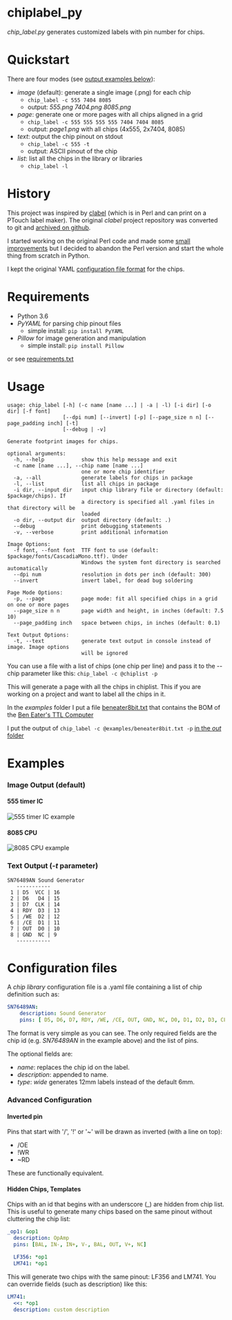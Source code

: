 # chiplabel_py
_chip_label.py_ generates customized labels with pin number for chips.

Quickstart
============
There are four modes (see [output examples below](#examples)):
- _image_ (default): generate a single image (.png) for each chip
  - `chip_label -c 555 7404 8085`
  - output: _555.png 7404.png 8085.png_
- _page_: generate one or more pages with all chips aligned in a grid
  - `chip_label -c 555 555 555 555 7404 7404 8085`
  - output: _page1.png_ with all chips (4x555, 2x7404, 8085)
- _text_: output the chip pinout on stdout
  - `chip_label -c 555 -t`
  - output: ASCII pinout of the chip
- _list_: list all the chips in the library or libraries
  - `chip_label -l`

History
============
This project was inspired by [clabel](http://repetae.net/repos/clabel) (which is in Perl and can print on a PTouch label maker).
The original _clabel_ project repository was converted to git and [archived on github](https://github.com/hotkeysoft/chiplabel/tree/archive).

I started working on the original Perl code and made some [small improvements](https://github.com/hotkeysoft/chiplabel) but I decided to abandon the Perl version and start the whole thing from scratch in Python.

I kept the original YAML [configuration file format](#configuration-files) for the chips.

Requirements
============
- Python 3.6
- _PyYAML_ for parsing chip pinout files
  - simple install: `pip install PyYAML`
- _Pillow_ for image generation and manipulation
  - simple install: `pip install Pillow`

or see [requirements.txt](requirements.txt)

Usage
============
```
usage: chip_label [-h] (-c name [name ...] | -a | -l) [-i dir] [-o dir] [-f font]
                  [--dpi num] [--invert] [-p] [--page_size n n] [--page_padding inch] [-t]
                  [--debug | -v]

Generate footprint images for chips.

optional arguments:
  -h, --help            show this help message and exit
  -c name [name ...], --chip name [name ...]
                        one or more chip identifier
  -a, --all             generate labels for chips in package
  -l, --list            list all chips in package
  -i dir, --input dir   input chip library file or directory (default: $package/chips). If
                        a directory is specified all .yaml files in that directory will be
                        loaded
  -o dir, --output dir  output directory (default: .)
  --debug               print debugging statements
  -v, --verbose         print additional information

Image Options:
  -f font, --font font  TTF font to use (default: $package/fonts/CascadiaMono.ttf). Under
                        Windows the system font directory is searched automatically
  --dpi num             resolution in dots per inch (default: 300)
  --invert              invert label, for dead bug soldering

Page Mode Options:
  -p, --page            page mode: fit all specified chips in a grid on one or more pages
  --page_size n n       page width and height, in inches (default: 7.5 10)
  --page_padding inch   space between chips, in inches (default: 0.1)

Text Output Options:
  -t, --text            generate text output in console instead of image. Image options
                        will be ignored
 ```
You can use a file with a list of chips (one chip per line) and pass it to the --chip parameter like this:
```chip_label -c @chiplist -p```

This will generate a page with all the chips in chiplist.  This if you are working on a project and want to label all the chips in it.  

In the _examples_ folder I put a file [beneater8bit.txt](./examples/beneater8bit.txt) that contains the BOM of the [Ben Eater's TTL Computer](https://eater.net/8bit)

I put the output of ```chip_label -c @examples/beneater8bit.txt -p``` [in the _out_ folder](./examples/beneater8bit.png)

Examples
============
### Image Output (default)
#### 555 timer IC
![555 timer IC example](https://github.com/hotkeysoft/chiplabel_py/raw/master/out/555.png "sample output: 555 timer")

#### 8085 CPU
![8085 CPU example](https://github.com/hotkeysoft/chiplabel_py/raw/master/out/8085.png "sample output: 8085 CPU")

### Text Output (_-t_ parameter)
```
SN76489AN Sound Generator
   -----------
 1 | D5  VCC | 16
 2 | D6   D4 | 15
 3 | D7  CLK | 14
 4 | RDY  D3 | 13
 5 | /WE  D2 | 12
 6 | /CE  D1 | 11
 7 | OUT  D0 | 10
 8 | GND  NC | 9
   -----------
```
Configuration files
============
A _chip library_ configuration file is a .yaml file containing a list of chip definition such as:
```YAML
SN76489AN:
    description: Sound Generator
    pins: [ D5, D6, D7, RDY, /WE, /CE, OUT, GND, NC, D0, D1, D2, D3, CLK, D4, VCC ]
```
The format is very simple as you can see.  The only required fields are the chip id (e.g. _SN76489AN_ in the example above) and the list of pins.

The optional fields are:
- _name_: replaces the chip id on the label.
- _description_: appended to name.
- _type_: _wide_ generates 12mm labels instead of the default 6mm.

### Advanced Configuration
#### Inverted pin
Pins that start with '/', '!' or '~' will be drawn as inverted (with a line on top):
  - /OE
  - !WR
  - ~RD

These are functionally equivalent.

#### Hidden Chips, Templates
Chips with an id that begins with an underscore (\_) are hidden from chip list. This is useful to generate many chips based on the same pinout without cluttering the chip list:

```YAML
_op1: &op1
  description: OpAmp
  pins: [BAL, IN-, IN+, V-, BAL, OUT, V+, NC]

  LF356: *op1
  LM741: *op1
```
This will generate two chips with the same pinout: LF356 and LM741.  You can override fields (such as description) like this:
```YAML
LM741:
  <<: *op1  
  description: custom description
```
